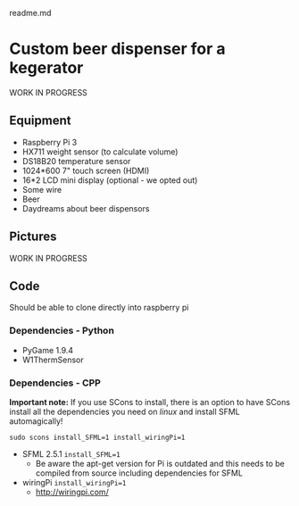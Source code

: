 readme.md

# Custom beer dispenser for a kegerator

WORK IN PROGRESS

## Equipment
* Raspberry Pi 3
* HX711 weight sensor (to calculate volume)
* DS18B20 temperature sensor
* 1024*600 7" touch screen (HDMI)
* 16*2 LCD mini display (optional - we opted out)
* Some wire
* Beer
* Daydreams about beer dispensors

## Pictures

WORK IN PROGRESS

## Code
Should be able to clone directly into raspberry pi
### Dependencies - Python
* PyGame 1.9.4 
* W1ThermSensor
### Dependencies - CPP
__Important note:__ If you use SCons to install, there is an option to have SCons install all the dependencies you need on *linux* and install SFML automagically!
```
sudo scons install_SFML=1 install_wiringPi=1
```
* SFML 2.5.1 `install_SFML=1`
  * Be aware the apt-get version for Pi is outdated and this needs to be compiled from source including dependencies for SFML
* wiringPi `install_wiringPi=1`
  * http://wiringpi.com/
